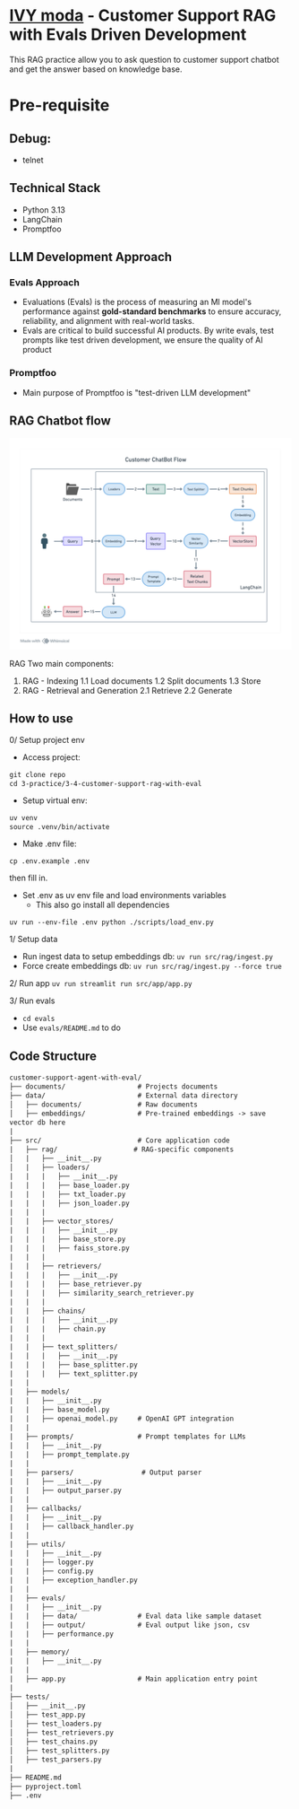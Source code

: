 # [IVY moda](https://ivymoda.com/) - Customer Support RAG with Evals Driven Development
This RAG practice allow you to ask question to customer support chatbot and get the answer based on knowledge base.

# Pre-requisite
## Debug:
- telnet

## Technical Stack
- Python 3.13
- LangChain
- Promptfoo

## LLM Development Approach
### Evals Approach
  - Evaluations (Evals) is the process of measuring an Ml model's performance against **gold-standard benchmarks** to ensure accuracy, reliability, and alignment with real-world tasks.
  - Evals are critical to build successful AI products. By write evals, test prompts like test driven development, we ensure the quality of AI product
### Promptfoo
- Main purpose of Promptfoo is "test-driven LLM development"


## RAG Chatbot flow
![](documents/images/rag-flow.png)

RAG Two main components:
1. RAG - Indexing
    1.1 Load documents
    1.2 Split documents
    1.3 Store
2. RAG - Retrieval and Generation
    2.1 Retrieve
    2.2 Generate

## How to use
0/ Setup project env
- Access project:
```
git clone repo
cd 3-practice/3-4-customer-support-rag-with-eval
```
- Setup virtual env:
```
uv venv
source .venv/bin/activate
```
- Make .env file:
```
cp .env.example .env
```
then fill in.
- Set .env as uv env file and load environments variables
  - This also go install all dependencies
```
uv run --env-file .env python ./scripts/load_env.py
```

1/ Setup data
- Run ingest data to setup embeddings db:
`uv run src/rag/ingest.py`
- Force create embeddings db:
`uv run src/rag/ingest.py --force true`


2/ Run app
`uv run streamlit run src/app/app.py`

3/ Run evals
- `cd evals`
- Use `evals/README.md` to do

## Code Structure
```
customer-support-agent-with-eval/
├── documents/                  # Projects documents
├── data/                       # External data directory
│   ├── documents/              # Raw documents
│   ├── embeddings/             # Pre-trained embeddings -> save vector db here
|
├── src/                        # Core application code
|   ├── rag/                   # RAG-specific components
│   |   ├── __init__.py
│   |   ├── loaders/
|   |   |   ├── __init__.py
|   |   |   ├── base_loader.py
|   |   |   ├── txt_loader.py
|   |   |   ├── json_loader.py
|   |   |
│   |   ├── vector_stores/
|   |   |   ├── __init__.py
|   |   |   ├── base_store.py
|   |   |   ├── faiss_store.py
|   |   |
|   |   ├── retrievers/
|   |   |   ├── __init__.py
|   |   |   ├── base_retriever.py
|   |   |   ├── similarity_search_retriever.py
|   |   |
|   |   ├── chains/
|   |   |   ├── __init__.py
|   |   |   ├── chain.py
|   |   |
|   |   ├── text_splitters/
|   |   |   ├── __init__.py
|   |   |   ├── base_splitter.py
|   |   |   ├── text_splitter.py
|   |
|   ├── models/
|   |   ├── __init__.py
|   |   ├── base_model.py
|   |   ├── openai_model.py     # OpenAI GPT integration
|   |
|   ├── prompts/                # Prompt templates for LLMs
|   |   ├── __init__.py
|   |   ├── prompt_template.py
|   |
|   ├── parsers/                 # Output parser
|   |   ├── __init__.py
|   |   ├── output_parser.py
|   |
|   ├── callbacks/
|   |   ├── __init__.py
|   |   ├── callback_handler.py
|   |
|   ├── utils/
|   |   ├── __init__.py
|   |   ├── logger.py
|   |   ├── config.py
|   |   ├── exception_handler.py
|   |
|   ├── evals/
|   |   ├── __init__.py
|   |   ├── data/               # Eval data like sample dataset
|   |   ├── output/             # Eval output like json, csv
|   |   ├── performance.py
|   |
|   ├── memory/
|   |   ├── __init__.py
|   |
|   ├── app.py                  # Main application entry point
|
├── tests/
│   ├── __init__.py
│   ├── test_app.py
│   ├── test_loaders.py
│   ├── test_retrievers.py
│   ├── test_chains.py
│   ├── test_splitters.py
│   ├── test_parsers.py
|
├── README.md
├── pyproject.toml
├── .env
```